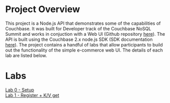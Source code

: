 # Project Overview
This project is a Node.js API that demonstrates some of the capabilities of Couchbase.  It was built for Developer track of the Couchbase NoSQL Summit and works in conjuction with a Web UI (Github repository [here](https://github.com/thejcfactor/cb-dev-days-web)).  The API is built using the Couchbase 2.x node.js SDK (SDK documentation [here](https://docs.couchbase.com/nodejs-sdk/2.6/start-using-sdk.html)).  The project contains a handful of labs that allow participants to build out the functionality of the simple e-commerce web UI.  The details of each lab are listed below.

# Labs
[Lab 0 - Setup](./docs/lab0.md)<br> 
[Lab 1 - Register + K/V get](./docs/lab1.md)
